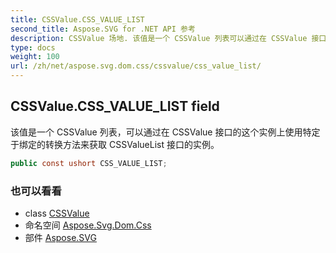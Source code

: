 ```yaml
---
title: CSSValue.CSS_VALUE_LIST
second_title: Aspose.SVG for .NET API 参考
description: CSSValue 场地. 该值是一个 CSSValue 列表可以通过在 CSSValue 接口的这个实例上使用特定于绑定的转换方法来获取 CSSValueList 接口的实例
type: docs
weight: 100
url: /zh/net/aspose.svg.dom.css/cssvalue/css_value_list/
---
```

## CSSValue.CSS_VALUE_LIST field

该值是一个 CSSValue 列表，可以通过在 CSSValue 接口的这个实例上使用特定于绑定的转换方法来获取 CSSValueList 接口的实例。

```csharp
public const ushort CSS_VALUE_LIST;
```

### 也可以看看

* class [CSSValue](../)
* 命名空间 [Aspose.Svg.Dom.Css](../../cssvalue/)
* 部件 [Aspose.SVG](../../../)


